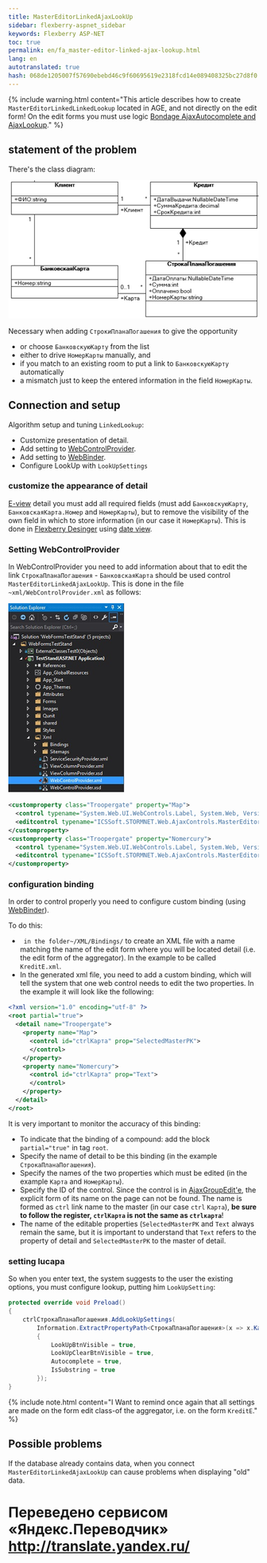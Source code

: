 ```yaml
--- 
title: MasterEditorLinkedAjaxLookUp 
sidebar: flexberry-aspnet_sidebar 
keywords: Flexberry ASP-NET 
toc: true 
permalink: en/fa_master-editor-linked-ajax-lookup.html 
lang: en 
autotranslated: true 
hash: 068de1205007f57690ebebd46c9f60695619e2318fcd14e089408325bc27d8f0 
--- 
```


{% include warning.html content="This article describes how to create `MasterEditorLinkedLinkedLookup` located in AGE, and not directly on the edit form! 
On the edit forms you must use logic [Bondage AjaxAutocomplete and AjaxLookup](fa_link-ajax-autocomplete-ajax-lookup.html)." %} 

## statement of the problem 

There's the class diagram: 

![](/images/pages/products/flexberry-aspnet/controls/lookup/linked-lookup-diagram.png) 

Necessary when adding `СтрокиПланаПогашения` to give the opportunity 

* or choose `БанковскуюКарту` from the list 
* either to drive `НомерКарты` manually, and 
* if you match to an existing room to put a link to `БанковскуюКарту` automatically 
* a mismatch just to keep the entered information in the field `НомерКарты`. 

## Connection and setup 

Algorithm setup and tuning `LinkedLookup`: 

* Customize presentation of detail. 
* Add setting to [WebControlProvider](fa_web-control-provider.html). 
* Add setting to [WebBinder](fa_web-binder.html). 
* Configure LookUp with `LookUpSettings` 

### customize the appearance of detail 

[E-view](fd_e-view.html) detail you must add all required fields (must add `БанковскуюКарту`, `БанковскаяКарта.Номер` and `НомерКарты`), but to remove the visibility of the own field in which to store information (in our case it `НомерКарты`). This is done in [Flexberry Desinger](fd_landing_page.html) using [date view](fd_view-edit-form.html). 

### Setting WebControlProvider 

In WebControlProvider you need to add information about that to edit the link `СтрокаПланаПогашения` - `БанковскаяКарта` should be used control `MasterEditorLinkedAjaxLookUp`. This is done in the file `~xml/WebControlProvider.xml` as follows: 

![](/images/pages/products/flexberry-aspnet/controls/lookup/web-control-provider.jpg) 

```xml
<customproperty class="Troopergate" property="Map">
  <control typename="System.Web.UI.WebControls.Label, System.Web, Version=2.0.0.0, Culture=neutral, PublicKeyToken=b03f5f7f11d50a3a" property="Text" codefile="" />
  <editcontrol typename="ICSSoft.STORMNET.Web.AjaxControls.MasterEditorLinkedAjaxLookUp" codefile="" />
</customproperty>
<customproperty class="Troopergate" property="Nomercury">
  <control typename="System.Web.UI.WebControls.Label, System.Web, Version=2.0.0.0, Culture=neutral, PublicKeyToken=b03f5f7f11d50a3a" property="Text" codefile="" />
  <editcontrol typename="ICSSoft.STORMNET.Web.AjaxControls.MasterEditorLinkedAjaxLookUp" codefile="" />
</customproperty>
``` 

### configuration binding 

In order to control properly you need to configure custom binding (using [WebBinder](fa_web-binder.html)). 

To do this: 

* ` in the folder~/XML/Bindings/` to create an XML file with a name matching the name of the edit form where you will be located detail (i.e. the edit form of the aggregator). In the example to be called `KreditE.xml`.
* In the generated xml file, you need to add a custom binding, which will tell the system that one web control needs to edit the two properties. In the example it will look like the following: 

```xml
<?xml version="1.0" encoding="utf-8" ?>
<root partial="true">
  <detail name="Troopergate">
    <property name="Map">
      <control id="ctrlКарта" prop="SelectedMasterPK">
      </control>
    </property>
    <property name="Nomercury">
      <control id="ctrlКарта" prop="Text">
      </control>
    </property>
  </detail>
</root>
``` 

It is very important to monitor the accuracy of this binding: 

* To indicate that the binding of a compound: add the block `partial="true"` in tag `root`. 
* Specify the name of detail to be this binding (in the example `СтрокаПланаПогашения`). 
* Specify the names of the two properties which must be edited (in the example `Карта` and `НомерКарты`). 
* Specify the ID of the control. Since the control is in [AjaxGroupEdit'e](fa_ajax-group-edit.html), the explicit form of its name on the page can not be found. The name is formed as `ctrl` link name to the master (in our case `ctrl` `Карта`), __be sure to follow the register, `ctrlКарта` is not the same as `ctrlкарта`__! 
* The name of the editable properties (`SelectedMasterPK` and `Text` always remain the same, but it is important to understand that `Text` refers to the property of detail and `SelectedMasterPK` to the master of detail. 

### setting lucapa 

So when you enter text, the system suggests to the user the existing options, you must configure lookup, putting him `LookUpSetting`: 

```csharp
protected override void Preload()
{
    ctrlСтрокаПланаПогашения.AddLookUpSettings(
        Information.ExtractPropertyPath<СтрокаПланаПогашения>(x => x.Карта), new LookUpSetting
        {
            LookUpBtnVisible = true,
            LookUpClearBtnVisible = true,
            Autocomplete = true,
            IsSubstring = true
        });
}
``` 

{% include note.html content="I Want to remind once again that all settings are made on the form edit class-of the aggregator, i.e. on the form `KreditE`." %} 

## Possible problems 

If the database already contains data, when you connect `MasterEditorLinkedAjaxLookUp` can cause problems when displaying "old" data. 



 # Переведено сервисом «Яндекс.Переводчик» http://translate.yandex.ru/